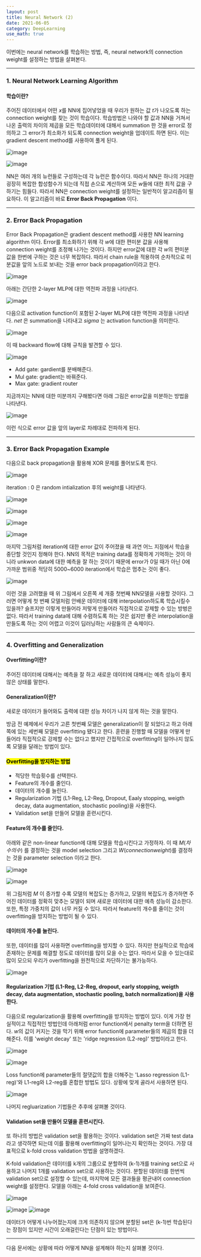 ```yaml
---
layout: post
title: Neural Network (2)
date: 2021-06-05
category: DeepLearning
use_math: true
---
```


이번에는 neural network를 학습하는 방법, 즉, neural network의 connection weight를 설정하는 방법을 살펴본다. 

---

### 1. Neural Network Learning Algorithm

#### 학습이란? 

주어진 데이터에서 어떤 $x$를 NN에 집어넣었을 때 우리가 원하는 값 $t$가 나오도록 하는 connection weight를 찾는 것이 학습이다. 학습방법은 나와야 할 값과 NN을 거쳐서 나온 출력의 차이의 제곱을 모든 학습데이터에 대해서 summation 한 것을 error로 정의하고 그 error가 최소화가 되도록 connection weight을 업데이트 하면 된다. 이는 gradient descent method를 사용하여 풀게 된다.

![image](https://user-images.githubusercontent.com/61526722/120887237-a3914780-c62c-11eb-8e4e-5b9e805ad445.png)

![image](https://user-images.githubusercontent.com/61526722/120887250-adb34600-c62c-11eb-9331-27344f853cbb.png)

NN은 여러 개의 뉴런들로 구성하는데 각 뉴런은 함수이다. 따라서 NN은 하나의 거대한 굉장히 복잡한 합성함수가 되는데 직접 손으로 계산하며 모든 $w$들에 대한 최적 값을 구하기는 힘들다. 따라서 NN은 connection weight를 설정하는 일반적이 알고리즘이 필요하다. 이 알고리즘이 바로 **Error Back Propagation** 이다. 

---

### 2. Error Back Propagation

Error Back Propagation은 gradient descent method를 사용한 NN learning algorithm 이다. Error를 최소화하기 위해 각 $w$에 대한 편미분 값을 사용해 connection weight를 조정해 나가는 것이다. 하지만 error값에 대한 각 $w$의 편미분 값을 한번에 구하는 것은 너무 복잡하다. 따라서 chain rule을 적용하여 순차적으로 미분값을 앞의 노드로 보내는 것을 error back propagation이라고 한다.

![image](https://user-images.githubusercontent.com/61526722/120887843-1b14a600-c630-11eb-94c8-1079e29018dc.png)

아래는 간단한 2-layer MLP에 대한 역전파 과정을 나타낸다.

![image](https://user-images.githubusercontent.com/61526722/120888077-611e3980-c631-11eb-87dd-747434770945.png)

다음으로 activation function이 포함된 2-layer MLP에 대한 역전파 과정을 나타낸다. _net_ 은 summation을 나타내고 $sigma$ 는 activation function을 의미한다.

![image](https://user-images.githubusercontent.com/61526722/120887972-e1906a80-c630-11eb-89ec-2b42cb5c23c5.png)

이 때 backward flow에 대해 규칙을 발견할 수 있다.

![image](https://user-images.githubusercontent.com/61526722/120888030-1997ad80-c631-11eb-9ae6-cd6ea0e7f585.png)

- Add gate: gardient를 분배해준다.
- Mul gate: gradient는 바꿔준다.
- Max gate: gradient router

지금까지는 NN에 대한 미분까지 구해봤다면 아래 그림은 error값을 미분하는 방법을 나타낸다.  

![image](https://user-images.githubusercontent.com/61526722/120888131-ae9aa680-c631-11eb-9466-05bfb87a53b4.png)

이런 식으로 error 값을 앞의 layer로 차례대로 전파하게 된다.

---

### 3. Error Back Propagation Example

다음으로 back propagation을 활용해 XOR 문제를 풀어보도록 한다.

![image](https://user-images.githubusercontent.com/61526722/120890454-b6f8de80-c63d-11eb-930c-27f03b316bb3.png)

iteration : 0 은 random intialization 후의 weight를 나타낸다.

![image](https://user-images.githubusercontent.com/61526722/120890497-02ab8800-c63e-11eb-9f28-011e1d65937e.png)

![image](https://user-images.githubusercontent.com/61526722/120890541-57e79980-c63e-11eb-80e3-eafaff78e454.png)

![image](https://user-images.githubusercontent.com/61526722/120890593-ca587980-c63e-11eb-8c5b-7acd5141cf86.png)

![image](https://user-images.githubusercontent.com/61526722/120890633-10add880-c63f-11eb-8ba6-4e884a207ab1.png)

마지막 그림처럼 iteration에 대한 error 값이 주어졌을 때 과연 어느 지점에서 학습을 중단할 것인지 정해야 한다. NN의 목적은 training data를 정확하게 기억하는 것이 아니라 unkwon data에 대한 예측을 잘 하는 것이기 때문에 error가 0일 때가 아닌 0에 가까운 범위중 적당히 5000~6000 iteration에서 학습은 멈추는 것이 좋다. 

![image](https://user-images.githubusercontent.com/61526722/120890893-92eacc80-c640-11eb-98da-e4c36fe88548.png)

이런 것을 고려했을 때 위 그림에서 오른쪽 세 개중 첫번째 NN모델을 사용할 것이다. 그러면 어떻게 첫 번째 모델처럼 안배운 데이터에 대해 interpolation하도록 학습시킬수 있을까? 슬프지만 이렇게 만들어라 저렇게 만들어라 직접적으로 강제할 수 있는 방벙은 없다. 따라서 training data에 대해 수렴하도록 하는 것은 쉽지만 좋은 interpolation을 만들도록 하는 것이 어렵고 이것이 딥러닝하는 사람들의 큰 숙제이다.

---

### 4. Overfitting and Generalization

#### Overfitting이란?

주어진 데이터에 대해서는 예측을 잘 하고 새로운 데이터에 대해서는 예측 성능이 좋지 않은 상태를 말한다.

#### Generalization이란?

새로운 데이터가 들어와도 출력에 대한 성능 차이가 나지 않게 하는 것을 말한다. 

방금 전 예제에서 우리가 고른 첫번째 모델은 generalization이 잘 되었다고 하고 아래쪽에 있는 세번째 모델은 overfitting 됐다고 한다. 훈련을 진행할 때 모델을 어떻게 만들어라 직접적으로 강제할 수는 없다고 했지만 간접적으로 overfitting이 일어나지 않도록 모델을 달래는 방법이 있다.

#### <mark>Overfitting을 방지하는 방법</mark>
 - 적당한 학습횟수를 선택한다. 
 - Feature의 개수를 줄인다.
 - 데이터의 개수를 늘린다.
 - Regularization 기법 (L1-Reg, L2-Reg, Dropout, Eaaly stopping, weigth decay, data augmentation, stochastic pooling)을 사용한다.
 - Validation set을 만들어 모델을 훈련시킨다.


#### Feature의 개수를 줄인다.

아래와 같은 non-linear function에 대해 모델을 학습시킨다고 가정하자. 이 때 $M(차수의 수)$ 를 결정하는 것을 model selection 그리고 $W(connection weight)$를 결정하는 것을 parameter selection 이라고 한다.

![image](https://user-images.githubusercontent.com/61526722/120891412-7dc36d00-c643-11eb-8f8e-10179013d61a.png)

![image](https://user-images.githubusercontent.com/61526722/120891604-72247600-c644-11eb-8fbd-35760cd46ed4.png)

위 그림처럼 $M$ 이 증가할 수록 모델의 복잡도는 증가하고, 모델의 복잡도가 증가하면 주어진 데이터를 정확히 맞추는 모델이 되며 새로운 데이터에 대한 예측 성능이 감소한다. 또한, 특정 가중치의 값이 너무 커질 수 있다. 따라서 feature의 개수를 줄이는 것이 overfitting을 방지하는 방법이 될 수 있다.

#### 데이터의 개수를 늘린다.

또한, 데이터를 많이 사용하면 overfitting을 방지할 수 있다. 하지만 현실적으로 학습에 존재하는 문제를 해결할 정도로 데이터를 많이 모을 수는 없다. 따라서 모을 수 있는대로 많이 모으되 우리가 overfitting을 원천적으로 차단하기는 불가능하다.

![image](https://user-images.githubusercontent.com/61526722/120891628-92543500-c644-11eb-86bc-b587c5fdf725.png)

#### Regularization 기법 (L1-Reg, L2-Reg, dropout, early stopping, weigth decay, data augmentation, stochastic pooling, batch normalization)을 사용한다.

다음으로 regularization을 활용해 overfitting을 방지하는 방법이 있다. 이게 가장 현실적이고 직접적인 방법인데 아래처럼 error function에서 penalty term을 더하면 된다. $w$의 값이 커지는 것을 막기 위해 error function에 parameter들의 제곱의 합을 더해준다. 이를 'weight decay' 또는 'ridge regression (L2-reg)' 방법이라고 한다.

![image](https://user-images.githubusercontent.com/61526722/120891870-ddbb1300-c645-11eb-9eb6-e559ad4a2223.png)

![image](https://user-images.githubusercontent.com/61526722/120892029-0394e780-c647-11eb-8295-a27864258cf9.png)

 Loss function에 parameter들의 절댓값의 합을 더해주는 'Lasso regression (L1-reg)'와 L1-reg와 L2-reg를 혼합한 방법도 있다. 상황에 맞게 골라서 사용하면 된다.
 
![image](https://user-images.githubusercontent.com/61526722/120892147-a8172980-c647-11eb-8530-091124e1cd04.png)

나머지 regluarization 기법들은 추후에 살펴볼 것이다.

#### Validation set을 만들어 모델을 훈련시킨다.

또 하나의 방법은 validation set을 활용하는 것이다. validation set은 가짜 test data라고 생각하면 되는데 이를 활용해 overfitting이 일어나는지 확인하는 것이다. 가장 대표적으로 k-fold cross validation 방법을 설명하겠다.


K-fold validation은 데이터를 k개의 그룹으로 분할하여 (k-1)개를 training set으로 사용하고 나머지 1개를 validation set으로 사용하는 것이다. 분할된 데이터를 한번씩 validation set으로 설정할 수 있는데, 마지막에 모든 결과들을 평균내어 connection weight를 설정한다. 모델을 아래는 4-fold cross validation을 보여준다. 

![image](https://user-images.githubusercontent.com/61526722/120892197-0e9c4780-c648-11eb-8782-03937dfb6191.png)

![image](https://user-images.githubusercontent.com/61526722/120892261-5c18b480-c648-11eb-8977-2f2cfe8a9b1e.png)
![image](https://user-images.githubusercontent.com/61526722/120892276-76eb2900-c648-11eb-80ec-357db5837f3d.png)

데이터가 어떻게 나누어졌는지에 크게 의존하지 않으며 분할된 set은 (k-1)번 학습된다는 장점이 있지만 시간이 오래걸린다는 단점이 있는 방법이다.

---

다음 문서에는 상황에 따라 어떻게 NN을 설계해야 하는지 살펴볼 것이다. 


